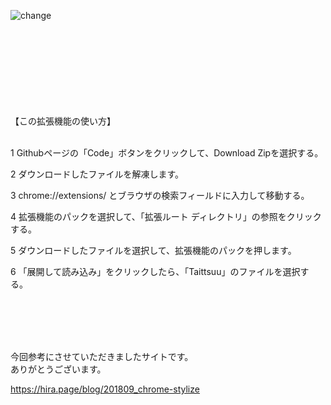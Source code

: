 ![change](https://github.com/Ultraleaf/Taittsuu-chrome_addon/assets/138953741/449a21f9-33af-433d-93da-4ba8a03276d6)
<br>
<br>
<br>
<br>
<br>
<br>
<br>
<br>
<br>




【この拡張機能の使い方】
<br>
<br>

1  Githubページの「Code」ボタンをクリックして、Download Zipを選択する。

2  ダウンロードしたファイルを解凍します。

3  chrome://extensions/ とブラウザの検索フィールドに入力して移動する。

4  拡張機能のパックを選択して、「拡張ルート ディレクトリ」の参照をクリックする。

5  ダウンロードしたファイルを選択して、拡張機能のパックを押します。

6  「展開して読み込み」をクリックしたら、「Taittsuu」のファイルを選択する。

<br>
<br>
<br>
<br>

今回参考にさせていただきましたサイトです。
<br>
ありがとうございます。
<br>

https://hira.page/blog/201809_chrome-stylize
